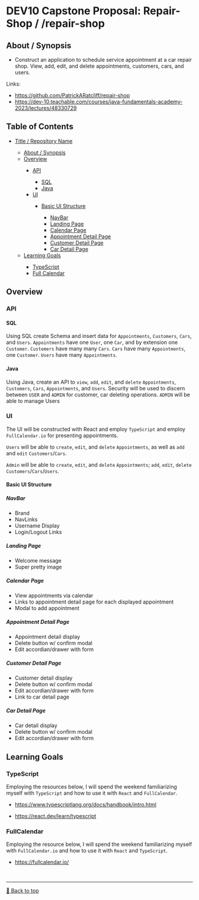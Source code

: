 # DEV10 Capstone Proposal: Repair-Shop / /repair-shop


## About / Synopsis

* Construct an application to schedule service appointment at a car repair shop. View, add, edit, and delete appointments, customers, cars, and users.

Links:

* <https://github.com/PatrickARatcliff/repair-shop>
* <https://dev-10.teachable.com/courses/java-fundamentals-academy-2023/lectures/48330729>


## Table of Contents
<div id = "user-content-toc">
    <ul> 
        <li><a href="#dev10-capstone-proposal-repair-shop--repair-shop">Title / Repository Name</a></li>
            <ul>   
                <li><a href="#about--synopsis">About / Synopsis</a></li>
                <li><a href="#overview">Overview</a></li>
                      <ul>
                        <li><a href="#api">API</a></li>
                          <ul>
                            <li><a href="#sql">SQL</a></li>
                            <li><a href="#java">Java</a></li>
                          </ul>
                        <li><a href="#ui">UI</a></li>
                          <ul>
                            <li><a href="#basic-ui-structure">Basic UI Structure</a></li>
                              <ul>
                                <li><a href="#navbar">NavBar</a></li>
                                <li><a href="#landing-page">Landing Page</a></li>
                                <li><a href="#calendar-page">Calendar Page</a></li>
                                <li><a href="#appointment-detail-page">Appointment Detail Page</a></li>
                                <li><a href="#customer-detail-page">Customer Detail Page</a></li>
                                <li><a href="#car-detail-page">Car Detail Page</a></li>
                              </ul>
                          </ul>
                      </ul>
                <li><a href="#learning-goal">Learning Goals</a></li>
                  <ul>
                    <li><a href="#typescript">TypeScript</a></li>
                    <li><a href="#fullcalendar">Full Calendar</a></li>
                  </ul>
            </ul>
    </ul>
</div>


## Overview

### API

#### SQL

Using SQL create Schema and insert data for `Appointments`, `Customers`, `Cars`, and `Users`. `Appointments` have one `User`, one `Car`, and by extension one `Customer`. `Customers` have many many `Cars`.  `Cars` have many `Appointments`, one `Customer`. `Users` have many `Appointments`.

#### Java

Using Java, create an API to `view`, `add`, `edit`, and `delete` `Appointments`, `Customers`, `Cars`, `Appointments`, and `Users`. Security will be used to discern between `USER` and `ADMIN` for customer, car deleting operations. `ADMIN` will be able to manage Users

### UI

The UI will be constructed with React and employ `TypeScript` and employ `FullCalendar.io` for presenting appointments. 

`Users` will be able to `create`, `edit`, and `delete` `Appointments`, as well as `add` and `edit` `Customers`/`Cars`.

`Admin` will be able to `create`, `edit`, and `delete` `Appointments`; `add`, `edit`, `delete` `Customers`/`Cars`/`Users`.

#### Basic UI Structure

##### NavBar
  - Brand
  - NavLinks
  - Username Display
  - Login/Logout Links

##### Landing Page
  - Welcome message
  - Super pretty image

##### Calendar Page
  - View appointments via calendar
  - Links to appointment detail page for each displayed appointment
  - Modal to add appointment

##### Appointment Detail Page
  - Appointment detail display
  - Delete button w/ confirm modal
  - Edit accordian/drawer with form

##### Customer Detail Page
  - Customer detail display
  - Delete button w/ confirm modal
  - Edit accordian/drawer with form
  - Link to car detail page

##### Car Detail Page
  - Car detail display
  - Delete button w/ confirm modal
  - Edit accordian/drawer with form

## Learning Goals

### TypeScript

Employing the resources below, I will spend the weekend familiarizing myself with `TypeScript` and how to use it with `React` and `FullCalendar`.

* <https://www.typescriptlang.org/docs/handbook/intro.html>

* <https://react.dev/learn/typescript>

### FullCalendar

Employing the resource below, I will spend the weekend familiarizing myself with `FullCalendar.io` and how to use it with `React` and `TypeScript`.

* <https://fullcalendar.io/>


<br><hr>
<a href="#dev10-capstone-proposal-repair-shop--repair-shop">🔼 Back to top</a>